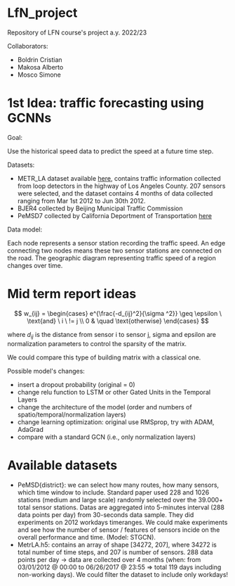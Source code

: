 # LfN_project

Repository of LFN course's project a.y. 2022/23

Collaborators: 
- Boldrin Cristian
- Makosa Alberto
- Mosco Simone

# 1st Idea: traffic forecasting using GCNNs

Goal:

Use the historical speed data to predict the speed at a future time step.

Datasets:

- METR_LA dataset available <a href="https://drive.google.com/drive/folders/10FOTa6HXPqX8Pf5WRoRwcFnW9BrNZEIX">here</a>, contains traffic information collected from loop detectors in the highway of Los Angeles County. 207 sensors were selected, and the dataset contains 4 months of data collected ranging from Mar 1st 2012 to Jun 30th 2012.
- BJER4 collected by Beijing Municipal Traffic Commission 
- PeMSD7 collected by California Deportment of Transportation <a href="https://pems.dot.ca.gov/">here</a>

Data model:

Each node represents a sensor station recording the traffic speed. An edge connecting two nodes means these two sensor stations are connected on the road. The geographic diagram representing traffic speed of a region changes over time.

# Mid term report ideas

$$
w_{ij} =
\begin{cases}
e^{\frac{-d_{ij}^2}{\sigma ^2}} \geq \epsilon \ \text{and} \ i \ != j \\ 
0 & \quad \text{otherwise}
\end{cases}
$$

where $d_{ij}$ is the distance from sensor i to sensor j, sigma and epsilon are normalization parameters to control the sparsity of the matrix.

We could compare this type of building matrix with a classical one.

Possible model's changes:
- insert a dropout probability (original = 0)
- change relu function to LSTM or other Gated Units in the Temporal Layers
- change the architecture of the model (order and numbers of spatio/temporal/normalization layers)
- change learning optimization: original use RMSprop, try with ADAM, AdaGrad
- compare with a standard GCN (i.e., only normalization layers)

# Available datasets
- PeMSD{district}: we can select how many routes, how many sensors, which time window to include. Standard paper used 228 and 1026 stations (medium and large scale) randomly selected over the 39.000+ total sensor stations. Datas are aggregated into 5-minutes interval (288 data points per day) from 30-seconds data sample. They did experiments on 2012 workdays timeranges. We could make experiments and see how the number of sensor / features of sensors incide on the overall performance and time. (Model: STGCN). 
- MetrLA.h5: contains an array of shape [34272, 207], where 34272 is total number of time steps, and 207 is number of sensors. 288 data points per day -> data are collected over 4 months (when: from 03/01/2012 @ 00:00 to 06/26/2017 @ 23:55 => total 119 days including non-working days). We could filter the dataset to include only workdays!

